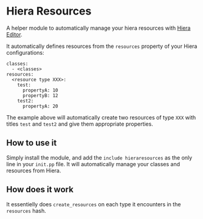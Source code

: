 # Hiera Resources
A helper module to automatically manage your hiera resources with [Hiera Editor](https://github.com/desertkun/hiera-editor).

It automatically defines resources from the `resources` property of your Hiera configurations:
```
classes:
  - <classes>
resources:
  <resource type XXX>:
    test:
      propertyA: 10
      propertyB: 12
    test2:
      propertyA: 20
```
The example above will automatically create two resources of type `XXX` with titles `test` and `test2` and give them appropriate properties.

## How to use it
Simply install the module, and add the `include hieraresources` as the only line in your `init.pp` file. It will automatically manage your classes and resources from Hiera.

## How does it work
It essentielly does `create_resources` on each type it encounters in the `resources` hash.
